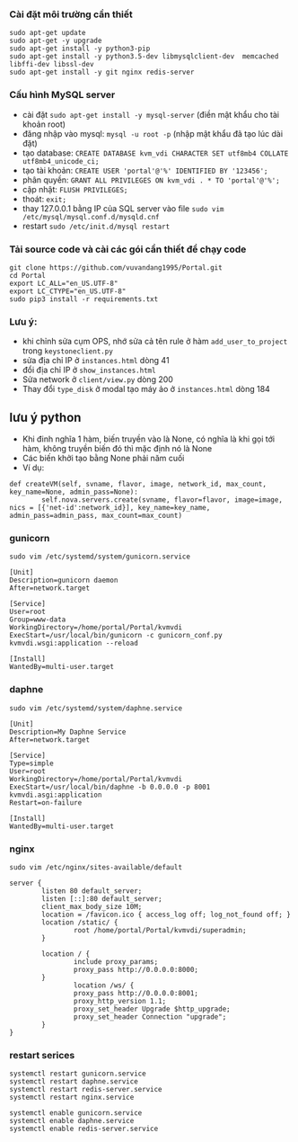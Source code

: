 ### Cài đặt môi trường cần thiết 
```
sudo apt-get update
sudo apt-get -y upgrade
sudo apt-get install -y python3-pip 
sudo apt-get install -y python3.5-dev libmysqlclient-dev  memcached libffi-dev libssl-dev
sudo apt-get install -y git nginx redis-server
```
### Cấu hình MySQL server
- cài đặt `sudo apt-get install -y mysql-server` (điền mật khẩu cho tài khoản root)
- đăng nhập vào mysql: `mysql -u root -p` (nhập mật khẩu đã tạo lúc dài đặt)
- tạo database: `CREATE DATABASE kvm_vdi CHARACTER SET utf8mb4 COLLATE utf8mb4_unicode_ci;`
- tạo tài khoản: `CREATE USER 'portal'@'%' IDENTIFIED BY '123456';`
- phân quyền: `GRANT ALL PRIVILEGES ON kvm_vdi . * TO 'portal'@'%';`
- cập nhật: `FLUSH PRIVILEGES;`
- thoát: `exit;`
- thay 127.0.0.1 bằng IP của SQL server vào file `sudo vim /etc/mysql/mysql.conf.d/mysqld.cnf`
- restart `sudo /etc/init.d/mysql restart`

### Tải source code và cài các gói cần thiết để chạy code 
```
git clone https://github.com/vuvandang1995/Portal.git
cd Portal
export LC_ALL="en_US.UTF-8"
export LC_CTYPE="en_US.UTF-8"
sudo pip3 install -r requirements.txt
```

### Lưu ý:
- khi chỉnh sửa cụm OPS, nhớ sửa cả tên rule ở hàm `add_user_to_project` trong `keystoneclient.py`
- sửa địa chỉ IP ở `instances.html` dòng 41
- đổi địa chỉ IP ở `show_instances.html`
- Sửa network ở `client/view.py` dòng 200
- Thay đổi `type_disk` ở modal tạo máy ảo ở `instances.html` dòng 184
## lưu ý python
- Khi đinh nghĩa 1 hàm, biến truyền vào là None, có nghĩa là khi gọi tới hàm, không truyền biến đó thì mặc định nó là None
- Các biến khởi tạo bằng None phải năm cuối
- Ví dụ:
```
def createVM(self, svname, flavor, image, network_id, max_count, key_name=None, admin_pass=None):
        self.nova.servers.create(svname, flavor=flavor, image=image, nics = [{'net-id':network_id}], key_name=key_name, admin_pass=admin_pass, max_count=max_count)
```

### gunicorn
`sudo vim /etc/systemd/system/gunicorn.service`
```
[Unit]
Description=gunicorn daemon
After=network.target

[Service]
User=root
Group=www-data
WorkingDirectory=/home/portal/Portal/kvmvdi
ExecStart=/usr/local/bin/gunicorn -c gunicorn_conf.py kvmvdi.wsgi:application --reload

[Install]
WantedBy=multi-user.target
```
### daphne
`sudo vim /etc/systemd/system/daphne.service`
```
[Unit]
Description=My Daphne Service
After=network.target

[Service]
Type=simple
User=root
WorkingDirectory=/home/portal/Portal/kvmvdi
ExecStart=/usr/local/bin/daphne -b 0.0.0.0 -p 8001 kvmvdi.asgi:application
Restart=on-failure

[Install]
WantedBy=multi-user.target
```

### nginx
`sudo vim /etc/nginx/sites-available/default`

```
server {
        listen 80 default_server;
        listen [::]:80 default_server;
        client_max_body_size 10M;
        location = /favicon.ico { access_log off; log_not_found off; }
        location /static/ {
                root /home/portal/Portal/kvmvdi/superadmin;
        }

        location / {
                include proxy_params;
                proxy_pass http://0.0.0.0:8000;
        }
                location /ws/ {
                proxy_pass http://0.0.0.0:8001;
                proxy_http_version 1.1;
                proxy_set_header Upgrade $http_upgrade;
                proxy_set_header Connection "upgrade";
        }
}
```

### restart serices
```
systemctl restart gunicorn.service
systemctl restart daphne.service 
systemctl restart redis-server.service
systemctl restart nginx.service

systemctl enable gunicorn.service
systemctl enable daphne.service 
systemctl enable redis-server.service
```
